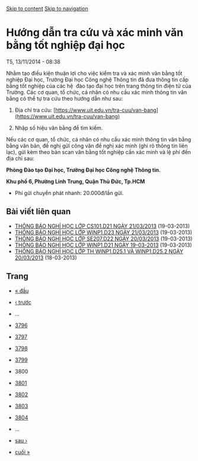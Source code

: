 [Skip to content](https://daa.uit.edu.vn/thongbao/huong-dan-tra-cuu-va-xac-minh-van-bang-tot-nghiep-dai-hoc?page=3799#main)
 [Skip to navigation](https://daa.uit.edu.vn/thongbao/huong-dan-tra-cuu-va-xac-minh-van-bang-tot-nghiep-dai-hoc?page=3799#main-nav)

Hướng dẫn tra cứu và xác minh văn bằng tốt nghiệp đại học
=========================================================

T5, 13/11/2014 - 08:38

Nhằm tạo điều kiện thuận lợi cho việc kiểm tra và xác minh văn bằng tốt nghiệp Đại học, Trường Đại học Công nghệ Thông tin đã đưa thông tin cấp bằng tốt nghiệp của các hệ  đào tạo đại học trên trang thông tin điện tử của Trường. Các cơ quan, tổ chức, cá nhân có nhu cầu xác minh thông tin văn bằng có thể tự tra cứu theo hướng dẫn như sau:

1.  Địa chỉ tra cứu: [https://www.uit.edu.vn/tra-cuu/van-bang](https://www.uit.edu.vn/tra-cuu/van-bang)
    
2.  Nhập số hiệu văn bằng để tìm kiếm.

Nếu các cơ quan, tổ chức, cá nhân có nhu cầu xác minh thông tin văn bằng bằng văn bản, đề nghị gửi công văn đề nghị xác minh (ghi rõ thông tin liên lạc), gửi kèm theo bản scan văn bằng tốt nghiệp cần xác minh và lệ phí đến địa chỉ sau:  

**Phòng Đào tạo Đại học, Trường Đại học Công nghệ Thông tin.**

**Khu phố 6, Phường Linh Trung, Quận Thủ Đức, Tp.HCM**

*   Phí gửi chuyển phát nhanh: 20.000đ/lần gửi.

Bài viết liên quan
------------------

*   [THÔNG BÁO NGHỈ HỌC LỚP CS101.D21 NGÀY 21/03/2013](https://daa.uit.edu.vn/thongbao/thong-bao-nghi-hoc-lop-cs101d21-ngay-21032013)
     (19-03-2013)
*   [THÔNG BÁO NGHỈ HỌC LỚP WINP1.D23 NGÀY 21/03/2013](https://daa.uit.edu.vn/thongbao/thong-bao-nghi-hoc-lop-winp1d23-ngay-21032013)
     (19-03-2013)
*   [THÔNG BÁO NGHỈ HỌC LỚP SE207.D22 NGÀY 20/03/2013](https://daa.uit.edu.vn/thongbao/thong-bao-nghi-hoc-lop-se207d22-ngay-20032013)
     (19-03-2013)
*   [THÔNG BÁO NGHỈ HỌC LỚP WINP1.D21 NGÀY 19-03-2013](https://daa.uit.edu.vn/thongbao/thong-bao-nghi-hoc-lop-winp1d21-ngay-19-03-2013)
     (19-03-2013)
*   [THÔNG BÁO NGHỈ HỌC LỚP TH WINP1.D25.1 VÀ WINP1.D25.2 NGÀY 20/03/2013](https://daa.uit.edu.vn/thongbao/thong-bao-nghi-hoc-lop-th-winp1d251-va-winp1d252-ngay-20032013)
     (18-03-2013)

Trang
-----

*   [« đầu](https://daa.uit.edu.vn/thongbao/huong-dan-tra-cuu-va-xac-minh-van-bang-tot-nghiep-dai-hoc "Đến trang đầu tiên")
    
*   [‹ trước](https://daa.uit.edu.vn/thongbao/huong-dan-tra-cuu-va-xac-minh-van-bang-tot-nghiep-dai-hoc?page=3798 "Đến trang kế trước")
    
*   …
*   [3796](https://daa.uit.edu.vn/thongbao/huong-dan-tra-cuu-va-xac-minh-van-bang-tot-nghiep-dai-hoc?page=3795 "Đến trang 3796")
    
*   [3797](https://daa.uit.edu.vn/thongbao/huong-dan-tra-cuu-va-xac-minh-van-bang-tot-nghiep-dai-hoc?page=3796 "Đến trang 3797")
    
*   [3798](https://daa.uit.edu.vn/thongbao/huong-dan-tra-cuu-va-xac-minh-van-bang-tot-nghiep-dai-hoc?page=3797 "Đến trang 3798")
    
*   [3799](https://daa.uit.edu.vn/thongbao/huong-dan-tra-cuu-va-xac-minh-van-bang-tot-nghiep-dai-hoc?page=3798 "Đến trang 3799")
    
*   3800
*   [3801](https://daa.uit.edu.vn/thongbao/huong-dan-tra-cuu-va-xac-minh-van-bang-tot-nghiep-dai-hoc?page=3800 "Đến trang 3801")
    
*   [3802](https://daa.uit.edu.vn/thongbao/huong-dan-tra-cuu-va-xac-minh-van-bang-tot-nghiep-dai-hoc?page=3801 "Đến trang 3802")
    
*   [3803](https://daa.uit.edu.vn/thongbao/huong-dan-tra-cuu-va-xac-minh-van-bang-tot-nghiep-dai-hoc?page=3802 "Đến trang 3803")
    
*   [3804](https://daa.uit.edu.vn/thongbao/huong-dan-tra-cuu-va-xac-minh-van-bang-tot-nghiep-dai-hoc?page=3803 "Đến trang 3804")
    
*   …
*   [sau ›](https://daa.uit.edu.vn/thongbao/huong-dan-tra-cuu-va-xac-minh-van-bang-tot-nghiep-dai-hoc?page=3800 "Đến trang kế sau")
    
*   [cuối »](https://daa.uit.edu.vn/thongbao/huong-dan-tra-cuu-va-xac-minh-van-bang-tot-nghiep-dai-hoc?page=3833 "Đến trang cuối cùng")